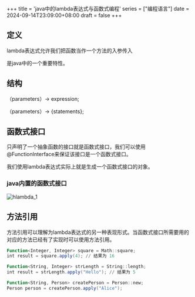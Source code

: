 +++
title = 'java中的lambda表达式与函数式编程'
series = ["编程语言"]
date = 2024-09-14T23:09:00+08:00
draft = false
+++
## 定义

lambda表达式允许我们把函数当作一个方法的入参传入

是java中的一个重要特性。

## 结构

（parameters）-> expression;

（parameters）-> {statements};

## 函数式接口

只声明了一个抽象函数的接口就是函数式接口，我们可以使用@FunctionInterface来保证该接口是一个函数式接口。

我们使用lambda表达式实际上就是生成一个函数式接口的对象。

### java内置的函数式接口

![hlambda_1](java/lambda_1.png)

## 方法引用

方法引用可以理解为lambda表达式的另一种表现形式。当函数式接口所需要用的对应的方法已经有了实现时可以使用方法引用。

```PowerShell
Function<Integer, Integer> square = Math::square;
int result = square.apply(4); // 结果为 16
```

```PowerShell
Function<String, Integer> strLength = String::length;
int result = strLength.apply("Hello"); // 结果为 5
```

```PowerShell
Function<String, Person> createPerson = Person::new;
Person person = createPerson.apply("Alice");
```

